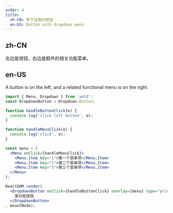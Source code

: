 ```yaml
---
order: 4
title:
  zh-CN: 带下拉框的按钮
  en-US: Button with dropdown menu
---
```


## zh-CN

左边是按钮，右边是额外的相关功能菜单。

## en-US

A button is on the left, and a related functional menu is on the right.

````jsx
import { Menu, Dropdown } from 'antd';
const DropdownButton = Dropdown.Button;

function handleButtonClick(e) {
  console.log('click left button', e);
}

function handleMenuClick(e) {
  console.log('click', e);
}

const menu = (
  <Menu onClick={handleMenuClick}>
    <Menu.Item key="1">第一个菜单项</Menu.Item>
    <Menu.Item key="2">第二个菜单项</Menu.Item>
    <Menu.Item key="3">第三个菜单项</Menu.Item>
  </Menu>
);

ReactDOM.render(
  <DropdownButton onClick={handleButtonClick} overlay={menu} type="primary">
    某功能按钮
  </DropdownButton>
, mountNode);
````
